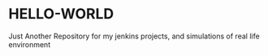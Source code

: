 # HELLO-WORLD
Just Another Repository for my jenkins projects, and simulations of real life environment
